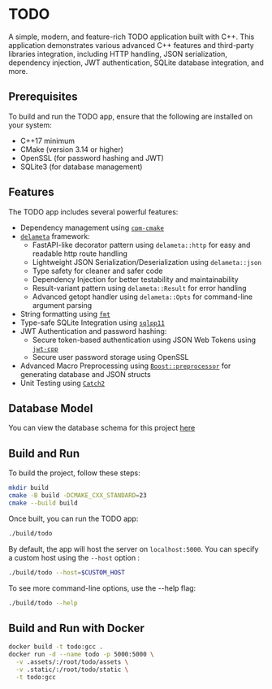 # TODO
A simple, modern, and feature-rich TODO application built with C++. 
This application demonstrates various advanced C++ features and third-party libraries integration, 
including HTTP handling, JSON serialization, dependency injection, JWT authentication, SQLite database integration, and more.

## Prerequisites
To build and run the TODO app, ensure that the following are installed on your system:
* C++17 minimum
* CMake (version 3.14 or higher)
* OpenSSL (for password hashing and JWT)
* SQLite3 (for database management)

## Features
The TODO app includes several powerful features:
* Dependency management using [`cpm-cmake`](https://github.com/cpm-cmake/CPM.cmake)
* [`delameta`](https://github.com/aufam/delameta) framework:
    * FastAPI-like decorator pattern using `delameta::http` for easy and readable http route handling
    * Lightweight JSON Serialization/Deserialization using `delameta::json`
    * Type safety for cleaner and safer code
    * Dependency Injection for better testability and maintainability
    * Result-variant pattern using `delameta::Result` for error handling
    * Advanced getopt handler using `delameta::Opts` for command-line argument parsing
* String formatting using [`fmt`](https://github.com/fmtlib/fmt)
* Type-safe SQLite Integration using [`sqlpp11`](https://github.com/rbock/sqlpp11)
* JWT Authentication and password hashing:
    * Secure token-based authentication using JSON Web Tokens using [`jwt-cpp`](https://github.com/Thalhammer/jwt-cpp)
    * Secure user password storage using OpenSSL
* Advanced Macro Preprocessing using [`Boost::preprocessor`](https://github.com/boostorg/preprocessor) for generating database and JSON structs
* Unit Testing using [`Catch2`](https://github.com/catchorg/Catch2)

## Database Model
You can view the database schema for this project [here](https://dbdiagram.io/d/Todo-66fa2a8af9b1444815d8a247)

## Build and Run
To build the project, follow these steps:
```bash
mkdir build
cmake -B build -DCMAKE_CXX_STANDARD=23
cmake --build build
```
Once built, you can run the TODO app:
```bash
./build/todo
```
By default, the app will host the server on `localhost:5000`.
You can specify a custom host using the `--host` option :
```bash
./build/todo --host=$CUSTOM_HOST
```
To see more command-line options, use the --help flag:
```bash
./build/todo --help
```

## Build and Run with Docker
```bash
docker build -t todo:gcc .
docker run -d --name todo -p 5000:5000 \
  -v .assets/:/root/todo/assets \
  -v .static/:/root/todo/static \
  -t todo:gcc
```
